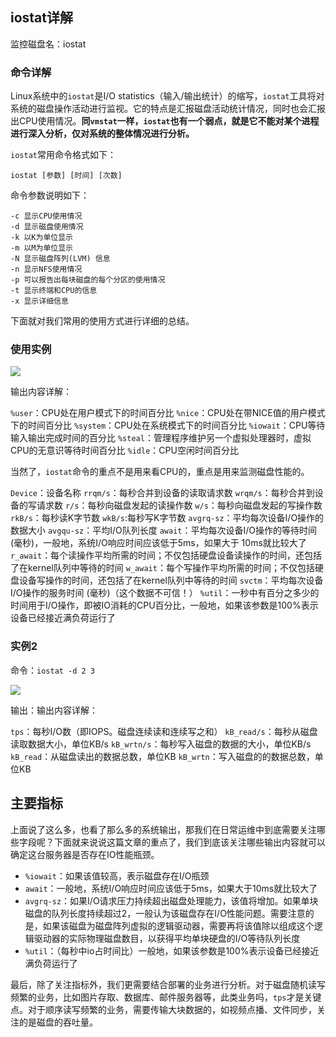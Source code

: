## iostat详解

监控磁盘名：iostat

### 命令详解

Linux系统中的`iostat`是I/O statistics（输入/输出统计）的缩写，`iostat`工具将对系统的磁盘操作活动进行监视。它的特点是汇报磁盘活动统计情况，同时也会汇报出CPU使用情况。**同`vmstat`一样，`iostat`也有一个弱点，就是它不能对某个进程进行深入分析，仅对系统的整体情况进行分析。**

`iostat`常用命令格式如下：

```
iostat [参数] [时间] [次数]
```

命令参数说明如下：

```
-c 显示CPU使用情况
-d 显示磁盘使用情况
-k 以K为单位显示
-m 以M为单位显示
-N 显示磁盘阵列(LVM) 信息
-n 显示NFS使用情况
-p 可以报告出每块磁盘的每个分区的使用情况
-t 显示终端和CPU的信息
-x 显示详细信息
```

下面就对我们常用的使用方式进行详细的总结。

### 使用实例

![](/media/hpsyche/_dde_data/note/deepin/pict/1-1.png)

输出内容详解：

`%user`：CPU处在用户模式下的时间百分比
`%nice`：CPU处在带NICE值的用户模式下的时间百分比
`%system`：CPU处在系统模式下的时间百分比
`%iowait`：CPU等待输入输出完成时间的百分比
`%steal`：管理程序维护另一个虚拟处理器时，虚拟CPU的无意识等待时间百分比
`%idle`：CPU空闲时间百分比

当然了，`iostat`命令的重点不是用来看CPU的，重点是用来监测磁盘性能的。

`Device`：设备名称
`rrqm/s`：每秒合并到设备的读取请求数
`wrqm/s`：每秒合并到设备的写请求数
`r/s`：每秒向磁盘发起的读操作数
`w/s`：每秒向磁盘发起的写操作数
`rkB/s`：每秒读K字节数
`wkB/s`:每秒写K字节数
`avgrq-sz`：平均每次设备I/O操作的数据大小
`avgqu-sz`：平均I/O队列长度
`await`：平均每次设备I/O操作的等待时间 (毫秒)，一般地，系统I/O响应时间应该低于5ms，如果大于 10ms就比较大了
`r_await`：每个读操作平均所需的时间；不仅包括硬盘设备读操作的时间，还包括了在kernel队列中等待的时间
`w_await`：每个写操作平均所需的时间；不仅包括硬盘设备写操作的时间，还包括了在kernel队列中等待的时间
`svctm`：平均每次设备I/O操作的服务时间 (毫秒)（这个数据不可信！）
`%util`：一秒中有百分之多少的时间用于I/O操作，即被IO消耗的CPU百分比，一般地，如果该参数是100%表示设备已经接近满负荷运行了

### 实例2

命令：`iostat -d 2 3`

![](/media/hpsyche/_dde_data/note/deepin/pict/1-2.png)

输出：输出内容详解：

`tps`：每秒I/O数（即IOPS。磁盘连续读和连续写之和）
`kB_read/s`：每秒从磁盘读取数据大小，单位KB/s
`kB_wrtn/s`：每秒写入磁盘的数据的大小，单位KB/s
`kB_read`：从磁盘读出的数据总数，单位KB
`kB_wrtn`：写入磁盘的的数据总数，单位KB

## 主要指标

上面说了这么多，也看了那么多的系统输出，那我们在日常运维中到底需要关注哪些字段呢？下面就来说说这篇文章的重点了，我们到底该关注哪些输出内容就可以确定这台服务器是否存在IO性能瓶颈。

- `%iowait`：如果该值较高，表示磁盘存在I/O瓶颈
- `await`：一般地，系统I/O响应时间应该低于5ms，如果大于10ms就比较大了
- `avgrq-sz`：如果I/O请求压力持续超出磁盘处理能力，该值将增加。如果单块磁盘的队列长度持续超过2，一般认为该磁盘存在I/O性能问题。需要注意的是，如果该磁盘为磁盘阵列虚拟的逻辑驱动器，需要再将该值除以组成这个逻辑驱动器的实际物理磁盘数目，以获得平均单块硬盘的I/O等待队列长度
- `%util`：（每秒中io占时间比）一般地，如果该参数是100%表示设备已经接近满负荷运行了

最后，除了关注指标外，我们更需要结合部署的业务进行分析。对于磁盘随机读写频繁的业务，比如图片存取、数据库、邮件服务器等，此类业务吗，`tps`才是关键点。对于顺序读写频繁的业务，需要传输大块数据的，如视频点播、文件同步，关注的是磁盘的吞吐量。